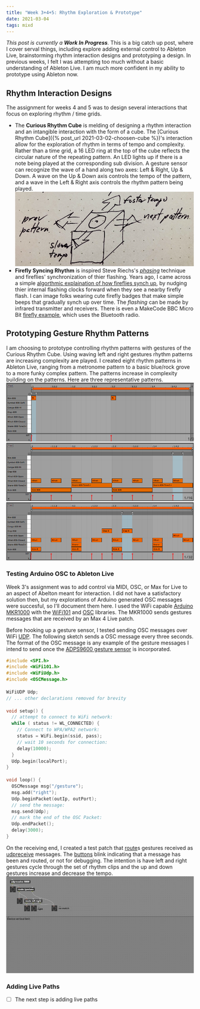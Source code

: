 ```yaml
---
title: "Week 3+4+5: Rhythm Exploration & Prototype"
date: 2021-03-04
tags: mixd
---
```

*This post is currently a **Work In Progress**.* This is a big catch up post, where I cover serval things, including explore adding external control to Ableton Live, brainstorming rhythm interaction designs and prototyping a design. In previous weeks, I felt I was attempting too much without a basic understanding of Ableton Live. I am much more confident in my ability to prototype using Ableton now.

## Rhythm Interaction Designs
The assignment for weeks 4 and 5 was to design several interactions that focus on exploring rhythm / time grids.
* The **Curious Rhythm Cube** is melding of designing a rhythm interaction and an intangible interaction with the form of a cube. The [Curious Rhythm Cube]({% post_url 2021-03-02-choosen-cube %})'s interaction allow for the exploration of rhythm in terms of tempo and complexity. Rather than a time grid, a 16 LED ring at the top of the cube reflects the circular nature of the repeating pattern. An LED lights up if there is a note being played at the corresponding sub division. A gesture sensor can recognize the wave of a hand along two axes: Left & Right, Up & Down. A wave on the Up & Down axis controls the tempo of the pattern, and a wave in the Left & Right axis controls the rhythm pattern being played.
![](/images/rhythmCube.png) 
* **Firefly Syncing Rhythm** is inspired Steve Riechs's [*phasing*](https://en.wikipedia.org/wiki/Phase_music) technique and fireflies' synchronization of thier flashing. Years ago, I came across a simple [algorthmic explaination of how fireflies synch up](https://ncase.me/fireflies/), by nudging thier internal flashing clocks forward when they see a nearby firefly flash. I can image folks wearing cute firefly badges that make simple beeps that gradually synch up over time. The *flashing* can be made by infrared transmitter and receivers. There is even a MakeCode BBC Micro Bit [firefly example](https://makecode.microbit.org/projects/fireflies), which uses the Bluetooth radio.

## Prototyping Gesture Rhythm Patterns
I am choosing to prototype controlling rhythm patterns with gestures of the Curious Rhythm Cube. Using waving left and right gestures rhythm patterns are increasing complexity are played. I created eight rhythm patterns in Ableton Live, ranging from a metronome pattern to a basic blue/rock grove to a more funky complex pattern. The patterns increase in complexity building on the patterns. Here are three representative patterns.
![](/images/rhythmTikTik.png)
![](/images/rhythmBlues.png)
![](/images/rhythmZigZag.png)

### Testing Arduino OSC to Ableton Live
Week 3's assignment was to add control via MIDI, OSC, or Max for Live to an aspect of Abelton meant for interaction. I did not have a satisfactory solution then, but my explorations of Arduino generated OSC messages were succesful, so I'll document them here. I used the WiFi capable [Arduino MKR1000](https://store.arduino.cc/usa/arduino-mkr1000) with the [WiFi101](https://www.arduino.cc/en/Reference/WiFi101) and [OSC](https://www.arduino.cc/reference/en/libraries/osc/) libraries. The MKR1000 sends gestures messages that are received by an Max 4 Live patch.

Before hooking up a gesture sensor, I tested sending OSC messages over WiFi [UDP](https://en.wikipedia.org/wiki/User_Datagram_Protocol). The following sketch sends a OSC message every three seconds. The format of the OSC message is any example of the gesture messages I intend to send once the [ADPS9600 gesture sensor](https://www.sparkfun.com/products/12787) is incorporated.
```C++
#include <SPI.h>
#include <WiFi101.h>
#include <WiFiUdp.h>
#include <OSCMessage.h>

WiFiUDP Udp;
// ... other declarations removed for brevity

void setup() {
  // attempt to connect to WiFi network:
  while ( status != WL_CONNECTED) {
    // Connect to WPA/WPA2 network:
    status = WiFi.begin(ssid, pass);
    // wait 10 seconds for connection:
    delay(10000);
  }
  Udp.begin(localPort);
}

void loop() {
  OSCMessage msg("/gesture");
  msg.add("right");
  Udp.beginPacket(outIp, outPort);
  // send the message:
  msg.send(Udp);
  // mark the end of the OSC Packet:
  Udp.endPacket();
  delay(3000);
}
```
On the receiving end, I created a test patch that [route](https://docs.cycling74.com/max8/refpages/route)s gestures received as [udpreceive](https://docs.cycling74.com/max8/refpages/udpreceive) messages. The [buttons](https://docs.cycling74.com/max8/refpages/button) blink indicating that a message has been and routed, or not for debugging. The intention is have left and right gestures cycle through the set of rhythm clips and the up and down gestures increase and decrease the tempo.
![](/images/oscGestures.png)

### Adding Live Paths
- [ ] The next step is adding live paths